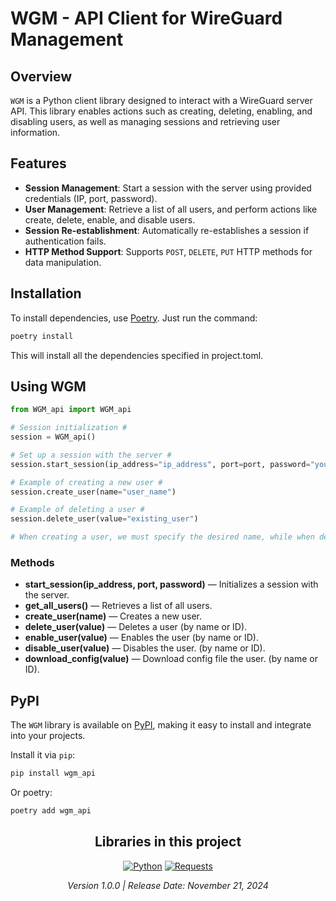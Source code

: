 # WGM - API Client for WireGuard Management

## Overview

`WGM` is a Python client library designed to interact with a WireGuard server API. This library enables actions such as creating, deleting, enabling, and disabling users, as well as managing sessions and retrieving user information.

## Features

- **Session Management**: Start a session with the server using provided credentials (IP, port, password).
- **User Management**: Retrieve a list of all users, and perform actions like create, delete, enable, and disable users.
- **Session Re-establishment**: Automatically re-establishes a session if authentication fails.
- **HTTP Method Support**: Supports `POST`, `DELETE`, `PUT` HTTP methods for data manipulation.
  
## Installation

To install dependencies, use [Poetry](https://python-poetry.org/). Just run the command:

```bash
poetry install
```
This will install all the dependencies specified in project.toml.

## Using WGM

```python
from WGM_api import WGM_api

# Session initialization #
session = WGM_api()

# Set up a session with the server #
session.start_session(ip_address="ip_address", port=port, password="your_password")

# Example of creating a new user #
session.create_user(name="user_name")

# Example of deleting a user #
session.delete_user(value="existing_user")

# When creating a user, we must specify the desired name, while when deleting a user, it can be done either by name or by ID. #
```

### Methods

- **start_session(ip_address, port, password)** — Initializes a session with the server.
- **get_all_users()** — Retrieves a list of all users.
- **create_user(name)** — Creates a new user.
- **delete_user(value)** — Deletes a user (by name or ID).
- **enable_user(value)** — Enables the user (by name or ID).
- **disable_user(value)** — Disables the user. (by name or ID).
- **download_config(value)** — Download config file the user. (by name or ID).

## PyPI

The `WGM` library is available on [PyPI](https://pypi.org/project/wgm_api/), making it easy to install and integrate into your projects.

Install it via `pip`:
```bash
pip install wgm_api
```
Or poetry:
```bash
poetry add wgm_api
```

<div align="center">

## Libraries in this project

[![Python](https://img.shields.io/badge/Python-3.8%20|%203.9%20|%203.10%20|%203.11%20|%203.12-orange?logo=python&color=blue)](https://www.python.org/downloads/) [![Requests](https://img.shields.io/badge/Requests-^2.32.3-brightgreen?logo=Requests&color=green)](https://requests.readthedocs.io/en/latest/)

<i>Version 1.0.0 | Release Date: November 21, 2024</i>
</div>

